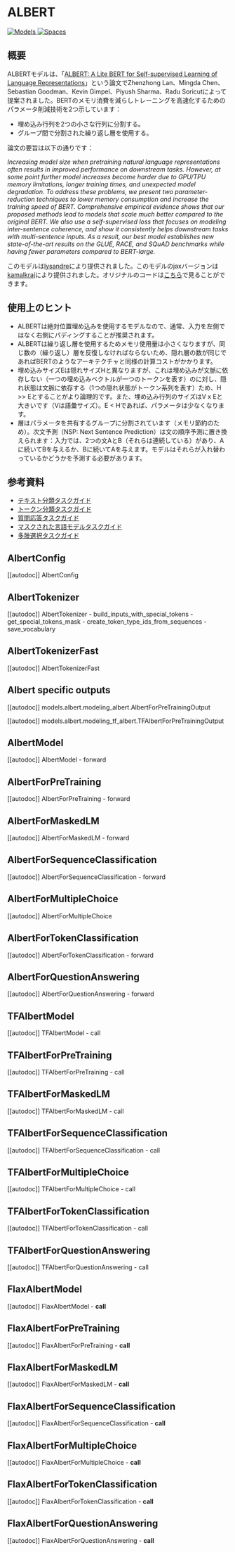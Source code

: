 <!--Copyright 2020 The HuggingFace Team. All rights reserved.

Licensed under the Apache License, Version 2.0 (the "License"); you may not use this file except in compliance with
the License. You may obtain a copy of the License at

http://www.apache.org/licenses/LICENSE-2.0

Unless required by applicable law or agreed to in writing, software distributed under the License is distributed on
an "AS IS" BASIS, WITHOUT WARRANTIES OR CONDITIONS OF ANY KIND, either express or implied. See the License for the
specific language governing permissions and limitations under the License.

⚠️ Note that this file is in Markdown but contain specific syntax for our doc-builder (similar to MDX) that may not be
rendered properly in your Markdown viewer.

-->

# ALBERT

<div class="flex flex-wrap space-x-1">
<a href="https://huggingface.co/models?filter=albert">
<img alt="Models" src="https://img.shields.io/badge/All_model_pages-albert-blueviolet">
</a>
<a href="https://huggingface.co/spaces/docs-demos/albert-base-v2">
<img alt="Spaces" src="https://img.shields.io/badge/%F0%9F%A4%97%20Hugging%20Face-Spaces-blue">
</a>
</div>

## 概要

ALBERTモデルは、「[ALBERT: A Lite BERT for Self-supervised Learning of Language Representations](https://arxiv.org/abs/1909.11942)」という論文でZhenzhong Lan、Mingda Chen、Sebastian Goodman、Kevin Gimpel、Piyush Sharma、Radu Soricutによって提案されました。BERTのメモリ消費を減らしトレーニングを高速化するためのパラメータ削減技術を2つ示しています：

- 埋め込み行列を2つの小さな行列に分割する。
- グループ間で分割された繰り返し層を使用する。

論文の要旨は以下の通りです：

*Increasing model size when pretraining natural language representations often results in improved performance on
downstream tasks. However, at some point further model increases become harder due to GPU/TPU memory limitations,
longer training times, and unexpected model degradation. To address these problems, we present two parameter-reduction
techniques to lower memory consumption and increase the training speed of BERT. Comprehensive empirical evidence shows
that our proposed methods lead to models that scale much better compared to the original BERT. We also use a
self-supervised loss that focuses on modeling inter-sentence coherence, and show it consistently helps downstream tasks
with multi-sentence inputs. As a result, our best model establishes new state-of-the-art results on the GLUE, RACE, and
SQuAD benchmarks while having fewer parameters compared to BERT-large.*

このモデルは[lysandre](https://huggingface.co/lysandre)により提供されました。このモデルのjaxバージョンは[kamalkraj](https://huggingface.co/kamalkraj)により提供されました。オリジナルのコードは[こちら](https://github.com/google-research/ALBERT)で見ることができます。

## 使用上のヒント

- ALBERTは絶対位置埋め込みを使用するモデルなので、通常、入力を左側ではなく右側にパディングすることが推奨されます。
- ALBERTは繰り返し層を使用するためメモリ使用量は小さくなりますが、同じ数の（繰り返し）層を反復しなければならないため、隠れ層の数が同じであればBERTのようなアーキテクチャと同様の計算コストがかかります。
- 埋め込みサイズEは隠れサイズHと異なりますが、これは埋め込みが文脈に依存しない（一つの埋め込みベクトルが一つのトークンを表す）のに対し、隠れ状態は文脈に依存する（1つの隠れ状態がトークン系列を表す）ため、H >> Eとすることがより論理的です。また、埋め込み行列のサイズはV x Eと大きいです（Vは語彙サイズ）。E < Hであれば、パラメータは少なくなります。
- 層はパラメータを共有するグループに分割されています（メモリ節約のため）。次文予測（NSP: Next Sentence Prediction）は文の順序予測に置き換えられます：入力では、2つの文AとB（それらは連続している）があり、Aに続いてBを与えるか、Bに続いてAを与えます。モデルはそれらが入れ替わっているかどうかを予測する必要があります。

## 参考資料

- [テキスト分類タスクガイド](../tasks/sequence_classification)
- [トークン分類タスクガイド](../tasks/token_classification)
- [質問応答タスクガイド](../tasks/question_answering)
- [マスクされた言語モデルタスクガイド](../tasks/masked_language_modeling)
- [多肢選択タスクガイド](../tasks/multiple_choice)

## AlbertConfig

[[autodoc]] AlbertConfig

## AlbertTokenizer

[[autodoc]] AlbertTokenizer
    - build_inputs_with_special_tokens
    - get_special_tokens_mask
    - create_token_type_ids_from_sequences
    - save_vocabulary

## AlbertTokenizerFast

[[autodoc]] AlbertTokenizerFast

## Albert specific outputs

[[autodoc]] models.albert.modeling_albert.AlbertForPreTrainingOutput

[[autodoc]] models.albert.modeling_tf_albert.TFAlbertForPreTrainingOutput

<frameworkcontent>
<pt>

## AlbertModel

[[autodoc]] AlbertModel
    - forward

## AlbertForPreTraining

[[autodoc]] AlbertForPreTraining
    - forward

## AlbertForMaskedLM

[[autodoc]] AlbertForMaskedLM
    - forward

## AlbertForSequenceClassification

[[autodoc]] AlbertForSequenceClassification
    - forward

## AlbertForMultipleChoice

[[autodoc]] AlbertForMultipleChoice

## AlbertForTokenClassification

[[autodoc]] AlbertForTokenClassification
    - forward

## AlbertForQuestionAnswering

[[autodoc]] AlbertForQuestionAnswering
    - forward

</pt>

<tf>

## TFAlbertModel

[[autodoc]] TFAlbertModel
    - call

## TFAlbertForPreTraining

[[autodoc]] TFAlbertForPreTraining
    - call

## TFAlbertForMaskedLM

[[autodoc]] TFAlbertForMaskedLM
    - call

## TFAlbertForSequenceClassification

[[autodoc]] TFAlbertForSequenceClassification
    - call

## TFAlbertForMultipleChoice

[[autodoc]] TFAlbertForMultipleChoice
    - call

## TFAlbertForTokenClassification

[[autodoc]] TFAlbertForTokenClassification
    - call

## TFAlbertForQuestionAnswering

[[autodoc]] TFAlbertForQuestionAnswering
    - call

</tf>
<jax>

## FlaxAlbertModel

[[autodoc]] FlaxAlbertModel
    - __call__

## FlaxAlbertForPreTraining

[[autodoc]] FlaxAlbertForPreTraining
    - __call__

## FlaxAlbertForMaskedLM

[[autodoc]] FlaxAlbertForMaskedLM
    - __call__

## FlaxAlbertForSequenceClassification

[[autodoc]] FlaxAlbertForSequenceClassification
    - __call__

## FlaxAlbertForMultipleChoice

[[autodoc]] FlaxAlbertForMultipleChoice
    - __call__

## FlaxAlbertForTokenClassification

[[autodoc]] FlaxAlbertForTokenClassification
    - __call__

## FlaxAlbertForQuestionAnswering

[[autodoc]] FlaxAlbertForQuestionAnswering
    - __call__

</jax>
</frameworkcontent>
